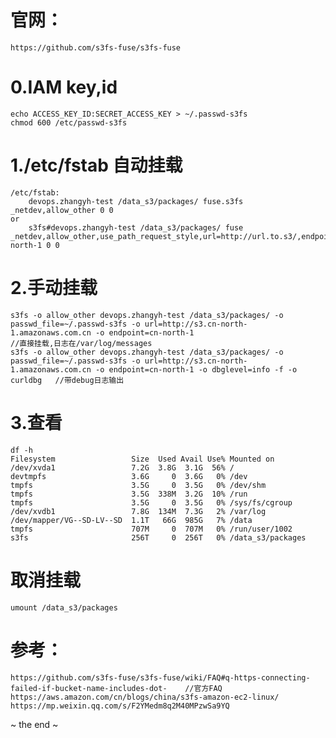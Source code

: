 

# 官网：
    https://github.com/s3fs-fuse/s3fs-fuse


# 0.IAM key,id
    echo ACCESS_KEY_ID:SECRET_ACCESS_KEY > ~/.passwd-s3fs
    chmod 600 /etc/passwd-s3fs

# 1./etc/fstab 自动挂载
    /etc/fstab:
        devops.zhangyh-test /data_s3/packages/ fuse.s3fs _netdev,allow_other 0 0
    or
        s3fs#devops.zhangyh-test /data_s3/packages/ fuse _netdev,allow_other,use_path_request_style,url=http://url.to.s3/,endpoint=cn-north-1 0 0

# 2.手动挂载
    s3fs -o allow_other devops.zhangyh-test /data_s3/packages/ -o passwd_file=~/.passwd-s3fs -o url=http://s3.cn-north-1.amazonaws.com.cn -o endpoint=cn-north-1                                  //直接挂载,日志在/var/log/messages
    s3fs -o allow_other devops.zhangyh-test /data_s3/packages/ -o passwd_file=~/.passwd-s3fs -o url=http://s3.cn-north-1.amazonaws.com.cn -o endpoint=cn-north-1 -o dbglevel=info -f -o curldbg   //带debug日志输出

# 3.查看
    df -h
    Filesystem                 Size  Used Avail Use% Mounted on
    /dev/xvda1                 7.2G  3.8G  3.1G  56% /
    devtmpfs                   3.6G     0  3.6G   0% /dev
    tmpfs                      3.5G     0  3.5G   0% /dev/shm
    tmpfs                      3.5G  338M  3.2G  10% /run
    tmpfs                      3.5G     0  3.5G   0% /sys/fs/cgroup
    /dev/xvdb1                 7.8G  134M  7.3G   2% /var/log
    /dev/mapper/VG--SD-LV--SD  1.1T   66G  985G   7% /data
    tmpfs                      707M     0  707M   0% /run/user/1002
    s3fs                       256T     0  256T   0% /data_s3/packages
# 取消挂载
    umount /data_s3/packages
    
# 参考：
    https://github.com/s3fs-fuse/s3fs-fuse/wiki/FAQ#q-https-connecting-failed-if-bucket-name-includes-dot-    //官方FAQ
    https://aws.amazon.com/cn/blogs/china/s3fs-amazon-ec2-linux/
    https://mp.weixin.qq.com/s/F2YMedm8q2M40MPzwSa9YQ


~ the end ~



